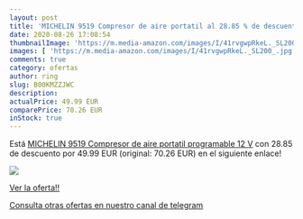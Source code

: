 ```yaml
---
layout: post
title: 'MICHELIN 9519 Compresor de aire portatil al 28.85 % de descuento'
date: 2020-08-26 17:08:54
thumbnailImage: 'https://m.media-amazon.com/images/I/41rvgwpRkeL._SL200_.jpg'
images: [ 'https://m.media-amazon.com/images/I/41rvgwpRkeL._SL200_.jpg' ]
comments: true
category: ofertas
author: ring
slug: B00KMZZJWC
description:
actualPrice: 49.99 EUR
comparePrice: 70.26 EUR
inStock: true
---
```


Está [MICHELIN 9519 Compresor de aire portatil programable  12 V](https://www.amazon.com/dp/B00KMZZJWC/?tag=redken08-20) con 28.85 de descuento por 49.99 EUR (original: 70.26 EUR) en el siguiente enlace!

[![](https://m.media-amazon.com/images/I/41rvgwpRkeL._SL200_.jpg)](https://www.amazon.com/dp/B00KMZZJWC/?tag=redken08-20)

[Ver la oferta!!](https://www.amazon.com/dp/B00KMZZJWC/?tag=redken08-20)

[Consulta otras ofertas en nuestro canal de telegram](https://t.me/s/ofertas25)
